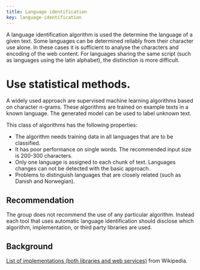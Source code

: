 ```yaml
---
title: Language identification
key: language-identification
---
```


A language identification algorithm is used the determine the language of a given text.  Some languages can be determined reliably from their character use alone. In these cases it is sufficient to analyse the characters and encoding of the web content. For languages sharing the same script (such as languages using the latin alphabet), the distinction is more difficult.

# Use statistical methods.

A widely used approach are supervised machine learning algorithms  based on character n-grams. These algorithms are trained on example texts in a known language. The generated model can be used to label unknown text.

This class of algorithms has the following properties:

- The algorithm needs training data in all languages that are to be classified.
- It has poor performance on single words. The recommended input size is 200-300 characters.
- Only one language is assigned to each chunk of text. Languages changes can not be detected with the basic approach.
- Problems to distinguish languages that are closely related (such as Danish and Norwegian).

## Recommendation

The group does not recommend the use of any particular algorithm. Instead each tool that uses automatic language identification should disclose which algorithm, implementation, or third party libraries are used.

## Background

[List of implementations (both libraries and web services)](http://en.wikipedia.org/wiki/Language_identification) from Wikipedia.
